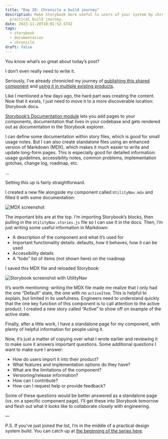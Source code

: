 ```yaml
---
title: "Day 28: Chronicle a build journey"
description: Make Storybook more useful to users of your system by chronicling a
  practical build journey.
date: 2023-11-20T10:01:52.574Z
tags:
  - storybook
  - documentation
  - chronicle
draft: false
---
```

You know what’s so great about today’s post? 

I don’t even really need to write it.

Seriously, I’ve already chronicled my journey of [publishing this shared component](https://practicaldesignsystems.com/daily/day-21-publishing-my-component/) and [using it in multiple existing products](https://practicaldesignsystems.com/daily/day-22-import-a-component-into-the-origin-product/). 

Like I mentioned a few days ago, the hard part was creating the content. Now that it exists, I just need to move it to a more discoverable location: Storybook docs.

[Storybook’s Documentation module](https://storybook.js.org/addons/@storybook/addon-docs) lets you add pages to your components, documentation that lives in your codebase and gets rendered out as documentation in the Storybook explorer.

I can define some documentation within story files, which is good for small usage notes. But I can also create standalone files using an enhanced version of Markdown (MDX), which makes it much easier to write and update long-form pages. This is especially good for detailed information: usage guidelines, accessibility notes, common problems, implementation gotchas, change log, roadmap, etc.

…

Setting this up is fairly straightforward.

I created a new file alongside my component called `UtilityNav.mdx` and filled it with some documentation:

![MDX screenshot](/assets/i/post-bofa-28-1.png)

The important bits are at the top. I’m importing Storybook’s blocks, then pulling in the `UtilityNav.stories.js` file so I can use it in the docs. Then, I’m just writing some useful information in Markdown:

* A description of the component and what it’s used for
* Important functionality details: defaults, how it behaves, how it can be used
* Accessibility details
* A “todo” list of items (not shown here) on the roadmap

I saved this MDX file and reloaded Storybook:

![Storybook screenshot with UtilityNav](/assets/i/post-bofa-28-2.png)

It’s worth mentioning: writing the MDX file made me realize that I only had the one “Default” state, the one with no `activeItem`. This is helpful to explain, but limited in its usefulness. Engineers need to understand quickly that the one key function of this component is to call attention to the active product. I created a new story called “Active” to show off on example of the active state.

Finally, after a little work, I have a standalone page for my component, with plenty of helpful information for people using it.

Now, it’s just a matter of copying over what I wrote earlier and reviewing it to make sure it answers important questions. Some additional questions I want to make sure I answer:

* How do users import it into their product?
* What features and implementation options do they have?
* What are the limitations of the component?
* Versioning/release information?
* How can I contribute?
* How can I request help or provide feedback?

Some of these questions would be better answered as a standalone page (vs. on a specific component page). I’ll get these into Storybook tomorrow and flesh out what it looks like to collaborate closely with engineering.

—

P.S. If you’ve just joined the list, I’m in the middle of a practical design system build. You can catch up at [the beginning of the series here](https://practicaldesignsystems.com/daily/let-s-build-a-design-system/).